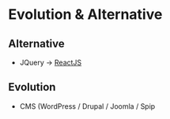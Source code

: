 # Evolution & Alternative
## Alternative
* JQuery -> [ReactJS](https://reactjs.org/)

## Evolution
* CMS (WordPress / Drupal / Joomla / Spip
